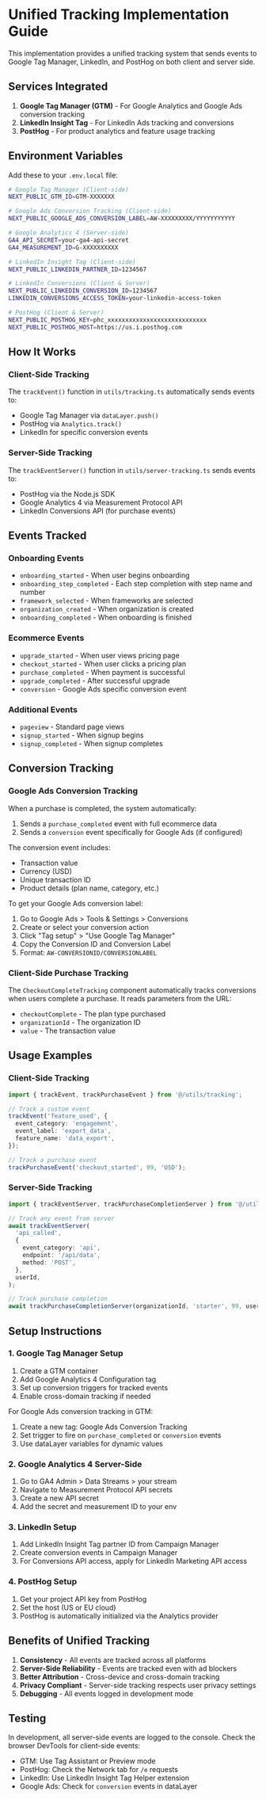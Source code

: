 # Unified Tracking Implementation Guide

This implementation provides a unified tracking system that sends events to Google Tag Manager, LinkedIn, and PostHog on both client and server side.

## Services Integrated

1. **Google Tag Manager (GTM)** - For Google Analytics and Google Ads conversion tracking
2. **LinkedIn Insight Tag** - For LinkedIn Ads tracking and conversions
3. **PostHog** - For product analytics and feature usage tracking

## Environment Variables

Add these to your `.env.local` file:

```bash
# Google Tag Manager (Client-side)
NEXT_PUBLIC_GTM_ID=GTM-XXXXXXX

# Google Ads Conversion Tracking (Client-side)
NEXT_PUBLIC_GOOGLE_ADS_CONVERSION_LABEL=AW-XXXXXXXXX/YYYYYYYYYYY

# Google Analytics 4 (Server-side)
GA4_API_SECRET=your-ga4-api-secret
GA4_MEASUREMENT_ID=G-XXXXXXXXXX

# LinkedIn Insight Tag (Client-side)
NEXT_PUBLIC_LINKEDIN_PARTNER_ID=1234567

# LinkedIn Conversions (Client & Server)
NEXT_PUBLIC_LINKEDIN_CONVERSION_ID=1234567
LINKEDIN_CONVERSIONS_ACCESS_TOKEN=your-linkedin-access-token

# PostHog (Client & Server)
NEXT_PUBLIC_POSTHOG_KEY=phc_xxxxxxxxxxxxxxxxxxxxxxxxxxxx
NEXT_PUBLIC_POSTHOG_HOST=https://us.i.posthog.com
```

## How It Works

### Client-Side Tracking

The `trackEvent()` function in `utils/tracking.ts` automatically sends events to:

- Google Tag Manager via `dataLayer.push()`
- PostHog via `Analytics.track()`
- LinkedIn for specific conversion events

### Server-Side Tracking

The `trackEventServer()` function in `utils/server-tracking.ts` sends events to:

- PostHog via the Node.js SDK
- Google Analytics 4 via Measurement Protocol API
- LinkedIn Conversions API (for purchase events)

## Events Tracked

### Onboarding Events

- `onboarding_started` - When user begins onboarding
- `onboarding_step_completed` - Each step completion with step name and number
- `framework_selected` - When frameworks are selected
- `organization_created` - When organization is created
- `onboarding_completed` - When onboarding is finished

### Ecommerce Events

- `upgrade_started` - When user views pricing page
- `checkout_started` - When user clicks a pricing plan
- `purchase_completed` - When payment is successful
- `upgrade_completed` - After successful upgrade
- `conversion` - Google Ads specific conversion event

### Additional Events

- `pageview` - Standard page views
- `signup_started` - When signup begins
- `signup_completed` - When signup completes

## Conversion Tracking

### Google Ads Conversion Tracking

When a purchase is completed, the system automatically:

1. Sends a `purchase_completed` event with full ecommerce data
2. Sends a `conversion` event specifically for Google Ads (if configured)

The conversion event includes:

- Transaction value
- Currency (USD)
- Unique transaction ID
- Product details (plan name, category, etc.)

To get your Google Ads conversion label:

1. Go to Google Ads > Tools & Settings > Conversions
2. Create or select your conversion action
3. Click "Tag setup" > "Use Google Tag Manager"
4. Copy the Conversion ID and Conversion Label
5. Format: `AW-CONVERSIONID/CONVERSIONLABEL`

### Client-Side Purchase Tracking

The `CheckoutCompleteTracking` component automatically tracks conversions when users complete a purchase. It reads parameters from the URL:

- `checkoutComplete` - The plan type purchased
- `organizationId` - The organization ID
- `value` - The transaction value

## Usage Examples

### Client-Side Tracking

```typescript
import { trackEvent, trackPurchaseEvent } from '@/utils/tracking';

// Track a custom event
trackEvent('feature_used', {
  event_category: 'engagement',
  event_label: 'export_data',
  feature_name: 'data_export',
});

// Track a purchase event
trackPurchaseEvent('checkout_started', 99, 'USD');
```

### Server-Side Tracking

```typescript
import { trackEventServer, trackPurchaseCompletionServer } from '@/utils/server-tracking';

// Track any event from server
await trackEventServer(
  'api_called',
  {
    event_category: 'api',
    endpoint: '/api/data',
    method: 'POST',
  },
  userId,
);

// Track purchase completion
await trackPurchaseCompletionServer(organizationId, 'starter', 99, userId);
```

## Setup Instructions

### 1. Google Tag Manager Setup

1. Create a GTM container
2. Add Google Analytics 4 Configuration tag
3. Set up conversion triggers for tracked events
4. Enable cross-domain tracking if needed

For Google Ads conversion tracking in GTM:

1. Create a new tag: Google Ads Conversion Tracking
2. Set trigger to fire on `purchase_completed` or `conversion` events
3. Use dataLayer variables for dynamic values

### 2. Google Analytics 4 Server-Side

1. Go to GA4 Admin > Data Streams > your stream
2. Navigate to Measurement Protocol API secrets
3. Create a new API secret
4. Add the secret and measurement ID to your env

### 3. LinkedIn Setup

1. Add LinkedIn Insight Tag partner ID from Campaign Manager
2. Create conversion events in Campaign Manager
3. For Conversions API access, apply for LinkedIn Marketing API access

### 4. PostHog Setup

1. Get your project API key from PostHog
2. Set the host (US or EU cloud)
3. PostHog is automatically initialized via the Analytics provider

## Benefits of Unified Tracking

1. **Consistency** - All events are tracked across all platforms
2. **Server-Side Reliability** - Events are tracked even with ad blockers
3. **Better Attribution** - Cross-device and cross-domain tracking
4. **Privacy Compliant** - Server-side tracking respects user privacy settings
5. **Debugging** - All events logged in development mode

## Testing

In development, all server-side events are logged to the console. Check the browser DevTools for client-side events:

- GTM: Use Tag Assistant or Preview mode
- PostHog: Check the Network tab for `/e` requests
- LinkedIn: Use LinkedIn Insight Tag Helper extension
- Google Ads: Check for `conversion` events in dataLayer
